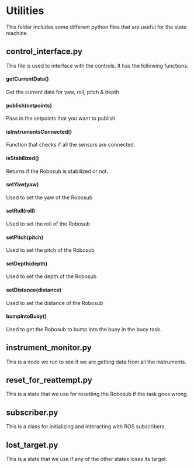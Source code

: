 # Utilities
This folder includes some different python files that are useful for the state machine.

## control_interface.py
This file is used to interface with the controls. It has the following functions:

#### getCurrentData()
Get the current data for yaw, roll, pitch & depth
#### publish(setpoints)
Pass in the setpoints that you want to publish

#### isInstrumentsConnected()
Function that checks if all the sensors are connected.

#### isStabilized()
Returns if the Robosub is stabilized or not.

#### setYaw(yaw)
Used to set the yaw of the Robosub

#### setRoll(roll)
Used to set the roll of the Robosub

#### setPitch(pitch)
Used to set the pitch of the Robosub

#### setDepth(depth)
Used to set the depth of the Robosub

#### setDistance(distance)
Used to set the distance of the Robosub

#### bumpIntoBuoy()
Used to get the Robosub to bump into the buoy in the buoy task.

## instrument_monitor.py
This is a node we run to see if we are getting data from all the instruments.

## reset_for_reattempt.py
This is a state that we use for resetting the Robosub if the task goes wrong.

## subscriber.py
This is a class for initializing and interacting with ROS subscribers.

## lost_target.py
This is a state that we use if any of the other states loses its target.
